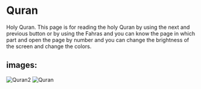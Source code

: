 # Quran
Holy Quran.
This page is for reading the holy Quran by using the next and previous button or by using the Fahras and you can know the page in which part and open the page by number and you can change the brightness of the screen and change the colors.

## images:

![Quran2](https://user-images.githubusercontent.com/99129061/156876098-d9f689ee-69a1-489f-8c6f-236818046eaf.png)
![Quran](https://user-images.githubusercontent.com/99129061/156876121-37824e4f-bcdf-4d5a-8077-0d8ba4d9e344.png)
